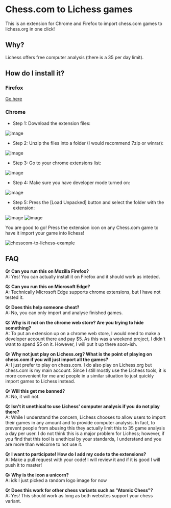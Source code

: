 # Chess.com to Lichess games
This is an extension for Chrome and Firefox to import chess.com games to lichess.org in one click!

## Why?
Lichess offers free computer analysis (there is a 35 per day limit).

## How do I install it?
### Firefox
[Go here](https://addons.mozilla.org/en-US/firefox/addon/chess-com-to-lichess/?utm_source=addons.mozilla.org&utm_medium=referral&utm_content=search)

### Chrome
- Step 1: Download the extension files:

![image](https://user-images.githubusercontent.com/34536619/120172899-5cccc900-c1b8-11eb-9458-dd030e10521a.png)

- Step 2: Unzip the files into a folder (I would recommend 7zip or winrar):

![image](https://user-images.githubusercontent.com/34536619/120173137-96053900-c1b8-11eb-9eac-14434b81835c.png)

- Step 3: Go to your chrome extensions list:

![image](https://user-images.githubusercontent.com/34536619/120172575-0c556b80-c1b8-11eb-86f3-7387fd114c13.png)

- Step 4: Make sure you have developer mode turned on:

![image](https://user-images.githubusercontent.com/34536619/120172692-298a3a00-c1b8-11eb-8b20-16c1f8fcbe8a.png)

- Step 5: Press the [Load Unpacked] button and select the folder with the extension:

![image](https://user-images.githubusercontent.com/34536619/120172790-40c92780-c1b8-11eb-8011-221b72ba355b.png)
![image](https://user-images.githubusercontent.com/34536619/120173236-ae755380-c1b8-11eb-9e16-a909e0f69c2e.png)

You are good to go! Press the extension icon on any Chess.com game to have it import your game into lichess!

![chesscom-to-lichess-example](https://user-images.githubusercontent.com/34536619/120174245-baade080-c1b9-11eb-8aa8-f21bd3d3bc89.gif)


## FAQ
**Q: Can you run this on Mozilla Firefox?**  
A: Yes! You can actually install it on Firefox and it should work as inteded.

**Q: Can you run this on Microsoft Edge?**  
A: Technically Microsoft Edge supports chrome extensions, but I have not tested it.

**Q: Does this help someone cheat?**  
A: No, you can only import and analyse finished games.

**Q: Why is it not on the chrome web store? Are you trying to hide something?**  
A: To put an extension up on a chrome web store, I would need to make a developer account there and pay $5.
As this was a weekend project, I didn't want to spend $5 on it. However, I will put it up there soon-ish.

**Q: Why not just play on Lichess.org? What is the point of playing on chess.com if you will just import all the games?**  
A: I just prefer to play on chess.com. I do also play on Lichess.org but chess.com is my main account.
Since I still mostly use the Lichess tools,
it is more convenient for me and people in a similar situation to just quickly import games to Lichess instead.

**Q: Will this get me banned?**  
A: No, it will not.

**Q: Isn't it unethical to use Lichess' computer analysis if you do not play there?**  
A: While I understand the concern, Lichess chooses to allow users to import their games in any amount and to provide computer analysis.
In fact, to prevent people from abusing this they actually limit this to 35 game analysis a day per user.
I do not think this is a major problem for Lichess; however, if you find that this tool is unethical by your standards,
I understand and you are more than welcome to not use it.

**Q: I want to participate! How do I add my code to the extensions?**  
A: Make a pull request with your code! I will review it and if it is good I will push it to master!

**Q: Why is the icon a unicorn?**  
A: idk I just picked a random logo image for now

**Q: Does this work for other chess variants such as "Atomic Chess"?**  
A: Yes! This should work as long as both websites support your chess variant.
